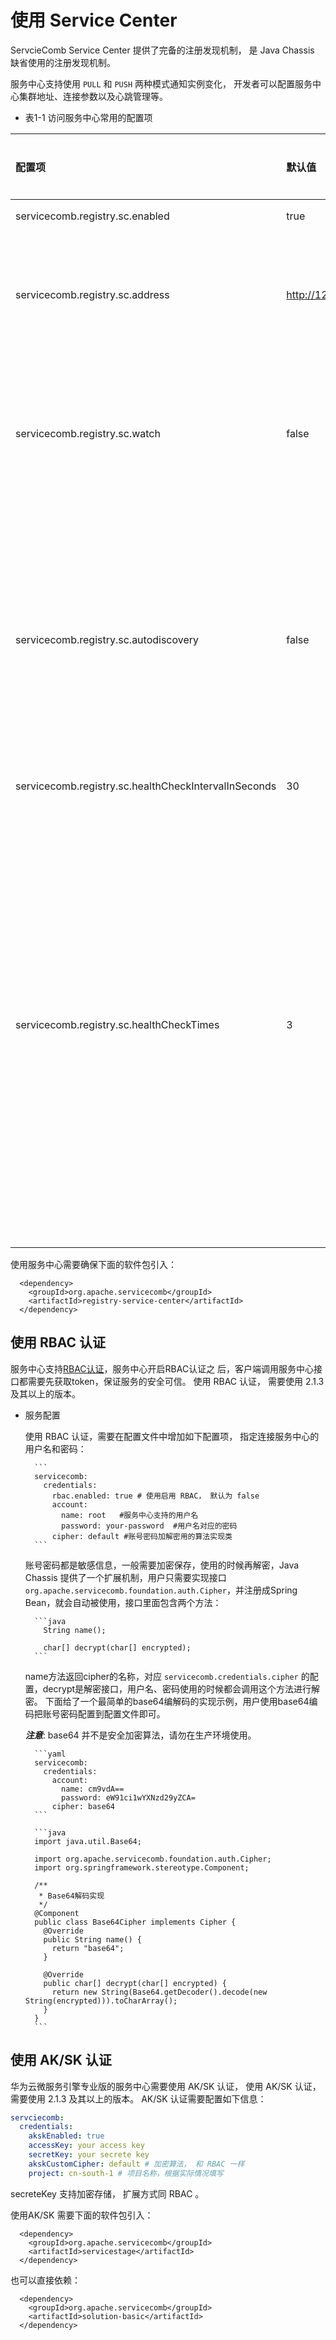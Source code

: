 # 使用 Service Center 

ServcieComb Service Center 提供了完备的注册发现机制， 是 Java Chassis 缺省使用的注册发现机制。 

服务中心支持使用 `PULL` 和 `PUSH` 两种模式通知实例变化， 开发者可以配置服务中心集群地址、连接参数以及心跳管理等。

* 表1-1 访问服务中心常用的配置项

| 配置项                                                       | 默认值                    | 是否必选 | 含义                                                                                                       | 
|:----------------------------------------------------------|:-----------------------| :--- |:---------------------------------------------------------------------------------------------------------| 
| servicecomb.registry.sc.enabled                           | true                   | 是 | 是否启用。                                                                                                    |
| servicecomb.registry.sc.address                           | http://127.0.0.1:30100 | 是 | 服务中心的地址信息，可以配置多个，用逗号分隔。                                                                                  |
| servicecomb.registry.sc.watch                             | false                  | 否 | 是否采用PUSH模式监听实例变化。为false的时候表示使用PULL模式。                                                                    |
| servicecomb.registry.sc.autodiscovery                     | false                  | 否 | 是否自动发现服务中心的地址。当需要配置部分地址，其他地址由配置的服务中心实例发现的时候，开启这个配置。                                                      |
| servicecomb.registry.sc.healthCheckIntervalInSeconds | 30                     | 否 | 心跳间隔。                                                                                                    |
| servicecomb.registry.sc.healthCheckTimes    | 3                      | 否 | 允许的心跳失败次数。当连续第times+1次心跳仍然失败时则实例被sc下线。即interval \* (times + 1)决定了实例被自动注销的时间。如果服务中心等待这么长的时间没有收取到心跳，会注销实例。 |


使用服务中心需要确保下面的软件包引入：

```
  <dependency>
    <groupId>org.apache.servicecomb</groupId>
    <artifactId>registry-service-center</artifactId>
  </dependency>
```

## 使用 RBAC 认证

服务中心支持[RBAC认证](https://service-center.readthedocs.io/en/latest/user-guides/rbac.html)，服务中心开启RBAC认证之
后，客户端调用服务中心接口都需要先获取token，保证服务的安全可信。 使用 RBAC 认证， 需要使用 2.1.3 及其以上的版本。 

* 服务配置

  使用 RBAC 认证，需要在配置文件中增加如下配置项， 指定连接服务中心的用户名和密码：

        ```
        servicecomb:
          credentials:
            rbac.enabled: true # 使用启用 RBAC， 默认为 false
            account:
              name: root   #服务中心支持的用户名
              password: your-password  #用户名对应的密码
            cipher: default #账号密码加解密用的算法实现类
        ```

  账号密码都是敏感信息，一般需要加密保存，使用的时候再解密，Java Chassis 提供了一个扩展机制，用户只需要实现接口
  `org.apache.servicecomb.foundation.auth.Cipher`，并注册成Spring Bean，就会自动被使用，接口里面包含两个方法：
  
        ```java
          String name();
        
          char[] decrypt(char[] encrypted);
        ```
        
  name方法返回cipher的名称，对应 `servicecomb.credentials.cipher` 的配置，decrypt是解密接口，用户名、密码使用的时候都会调用这个方法进行解密。
  下面给了一个最简单的base64编解码的实现示例，用户使用base64编码把账号密码配置到配置文件即可。
  
  ***注意***: base64 并不是安全加密算法，请勿在生产环境使用。 
  
        ```yaml
        servicecomb:
          credentials:
            account:
              name: cm9vdA==
              password: eW91ci1wYXNzd29yZCA=
            cipher: base64
        ```
        
        ```java
        import java.util.Base64;
        
        import org.apache.servicecomb.foundation.auth.Cipher;
        import org.springframework.stereotype.Component;
        
        /**
         * Base64解码实现
         */
        @Component
        public class Base64Cipher implements Cipher {
          @Override
          public String name() {
            return "base64";
          }
        
          @Override
          public char[] decrypt(char[] encrypted) {
            return new String(Base64.getDecoder().decode(new String(encrypted))).toCharArray();
          }
        }
        ```

## 使用 AK/SK 认证

华为云微服务引擎专业版的服务中心需要使用 AK/SK 认证， 使用 AK/SK 认证， 需要使用 2.1.3 及其以上的版本。
AK/SK 认证需要配置如下信息：

```yaml
servciecomb:
  credentials:
    akskEnabled: true
    accessKey: your access key
    secretKey: your secrete key
    akskCustomCipher: default # 加密算法， 和 RBAC 一样
    project: cn-south-1 # 项目名称，根据实际情况填写
```

secreteKey 支持加密存储， 扩展方式同 RBAC 。

使用AK/SK 需要下面的软件包引入：

```
  <dependency>
    <groupId>org.apache.servicecomb</groupId>
    <artifactId>servicestage</artifactId>
  </dependency>
```

也可以直接依赖：

```
  <dependency>
    <groupId>org.apache.servicecomb</groupId>
    <artifactId>solution-basic</artifactId>
  </dependency>
```


